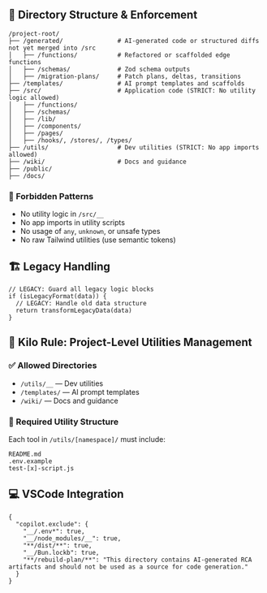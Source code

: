 <!--
@aegisFrameworkVersion: 2.5.0
@intent: Directory structure and enforcement template section
@context: Project organization standards for AI agents
-->

## 📁 Directory Structure & Enforcement

```
/project-root/
├── /generated/               # AI-generated code or structured diffs not yet merged into /src
│   ├── /functions/           # Refactored or scaffolded edge functions
│   ├── /schemas/             # Zod schema outputs
│   ├── /migration-plans/     # Patch plans, deltas, transitions
├── /templates/               # AI prompt templates and scaffolds
├── /src/                     # Application code (STRICT: No utility logic allowed)
│   ├── /functions/
│   ├── /schemas/
│   ├── /lib/
│   ├── /components/
│   ├── /pages/
│   ├── /hooks/, /stores/, /types/
├── /utils/                   # Dev utilities (STRICT: No app imports allowed)
├── /wiki/                    # Docs and guidance
├── /public/
├── /docs/
```

### 🚫 Forbidden Patterns

- No utility logic in `/src/__`
- No app imports in utility scripts
- No usage of `any`, `unknown`, or unsafe types
- No raw Tailwind utilities (use semantic tokens)

## 🏗️ Legacy Handling

```
// LEGACY: Guard all legacy logic blocks
if (isLegacyFormat(data)) {
  // LEGACY: Handle old data structure
  return transformLegacyData(data)
}
```

## 🧰 Kilo Rule: Project-Level Utilities Management

### ✅ Allowed Directories

- `/utils/__` — Dev utilities
- `/templates/` — AI prompt templates
- `/wiki/` — Docs and guidance

### 🧱 Required Utility Structure

Each tool in `/utils/[namespace]/` must include:

```
README.md
.env.example
test-[x]-script.js
```

## 💻 VSCode Integration

```
{
  "copilot.exclude": {
    "__/.env*": true,
    "__/node_modules/__": true,
    "**/dist/**": true,
    "__/Bun.lockb": true,
    "**/rebuild-plan/**": "This directory contains AI-generated RCA artifacts and should not be used as a source for code generation."
  }
}
```
